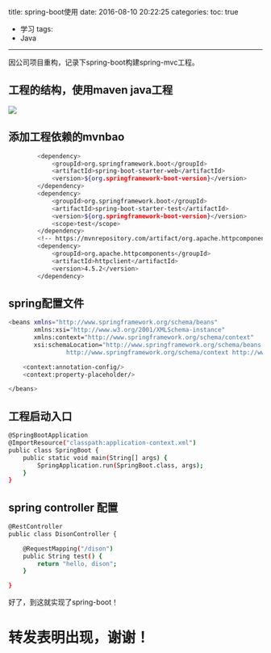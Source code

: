 title: spring-boot使用
date: 2016-08-10 20:22:25
categories:
toc: true
- 学习
tags:
- Java
---

因公司项目重构，记录下spring-boot构建spring-mvc工程。
<!--more-->
## 工程的结构，使用maven java工程
![](http://120.24.60.216:4000/img/20160810202223.png)

## 添加工程依赖的mvnbao

```bash
        <dependency>
            <groupId>org.springframework.boot</groupId>
            <artifactId>spring-boot-starter-web</artifactId>
            <version>${org.springframework-boot-version}</version>
        </dependency>
        <dependency>
            <groupId>org.springframework.boot</groupId>
            <artifactId>spring-boot-starter-test</artifactId>
            <version>${org.springframework-boot-version}</version>
            <scope>test</scope>
        </dependency>
        <!-- https://mvnrepository.com/artifact/org.apache.httpcomponents/httpclient -->
        <dependency>
            <groupId>org.apache.httpcomponents</groupId>
            <artifactId>httpclient</artifactId>
            <version>4.5.2</version>
        </dependency>
```
## spring配置文件
```bash
<beans xmlns="http://www.springframework.org/schema/beans"
       xmlns:xsi="http://www.w3.org/2001/XMLSchema-instance"
       xmlns:context="http://www.springframework.org/schema/context"
       xsi:schemaLocation="http://www.springframework.org/schema/beans http://www.springframework.org/schema/beans/spring-beans.xsd
                http://www.springframework.org/schema/context http://www.springframework.org/schema/context/spring-context.xsd">

    <context:annotation-config/>
    <context:property-placeholder/>

</beans>
```
## 工程启动入口
```bash
@SpringBootApplication
@ImportResource("classpath:application-context.xml")
public class SpringBoot {
    public static void main(String[] args) {
        SpringApplication.run(SpringBoot.class, args);
    }
}
```
## spring controller 配置
```bash
@RestController
public class DisonController {

    @RequestMapping("/dison")
    public String test() {
        return "hello, dison";
    }

}
```

好了，到这就实现了spring-boot！


# 转发表明出现，谢谢！